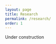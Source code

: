 ```yaml
---
layout: page
title: Research
permalink: /research/
order: 1
---
```


<style>
.section {
  margin: 5px auto;
  display: flex;
  flex-direction: row;
  }

  img {
    width: 200px;
    height: 120px;
    object-fit: contain;
}

/* .contain {
  object-fit: contain;
} */
  
  .content {
    vertical-align:middle;
    padding: 10px;
  }

</style>

Under construction
